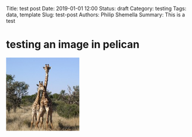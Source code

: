 Title: test post
Date: 2019-01-01 12:00
Status: draft
Category: testing
Tags: data, template
Slug: test-post
Authors: Philip Shemella
Summary: This is a test

# testing an image in pelican

![Giraffe](images/giraffe200.jpg)

